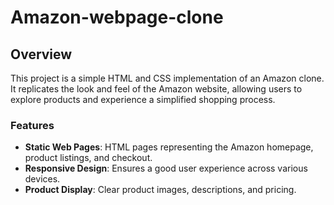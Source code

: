 # Amazon-webpage-clone

## Overview

This project is a simple HTML and CSS implementation of an Amazon clone. It replicates the look and feel of the Amazon website, allowing users to explore products and experience a simplified shopping process.

### Features

- **Static Web Pages**: HTML pages representing the Amazon homepage, product listings, and checkout.
- **Responsive Design**: Ensures a good user experience across various devices.
- **Product Display**: Clear product images, descriptions, and pricing.
